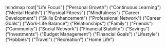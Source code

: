 mindmap
  root["Life Focus"]
    ("Personal Growth")
      ("Continuous Learning")
      ("Mental Health")
      ("Physical Fitness")
      ("Mindfulness")
    ("Career Development")
      ("Skills Enhancement")
      ("Professional Network")
      ("Career Goals")
      ("Work-Life Balance")
    ("Relationships")
      ("Family")
      ("Friends")
      ("Community")
      ("Social Network")
    ("Financial Stability")
      ("Savings")
      ("Investments")
      ("Budget Management")
      ("Financial Goals")
    ("Lifestyle")
      ("Hobbies")
      ("Travel")
      ("Recreation")
      ("Home Life")